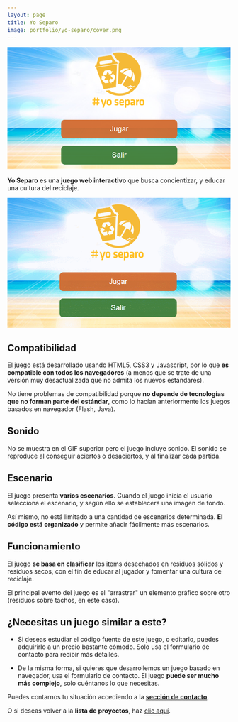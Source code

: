 ```yaml
---
layout: page
title: Yo Separo
image: portfolio/yo-separo/cover.png
---
```


<p class="text-center">
	<img src="/images/portfolio/yo-separo/cover.png" alt="Imagen grande de Yo Separo" title="Captura de introducción a Yo Separo">
</p>

**Yo Separo** es una **juego web interactivo** que busca concientizar, y educar una cultura del reciclaje.

<p class="text-center">
	<img src="/images/portfolio/yo-separo/demo.gif" alt="Gif de Yo Separo" title="Breve demo de Yo Separo">
</p>

## Compatibilidad

El juego está desarrollado usando HTML5, CSS3 y Javascript, por lo que **es compatible con todos los navegadores** (a menos que se trate de una versión muy desactualizada que no admita los nuevos estándares).

No tiene problemas de compatibilidad porque **no depende de tecnologías que no forman parte del estándar**, como lo hacían anteriormente los juegos basados en navegador (Flash, Java).

## Sonido

No se muestra en el GIF superior pero el juego incluye sonido. El sonido se reproduce al conseguir aciertos o desaciertos, y al finalizar cada partida.

## Escenario

El juego presenta **varios escenarios**. Cuando el juego inicia el usuario selecciona el escenario, y según ello se establecerá una imagen de fondo.

Así mismo, no está limitado a una cantidad de escenarios determinada. **El código está organizado** y permite añadir fácilmente más escenarios.

## Funcionamiento

El juego **se basa en clasificar** los items desechados en residuos sólidos y residuos secos, con el fin de educar al jugador y fomentar una cultura de reciclaje.

El principal evento del juego es el "arrastrar" un elemento gráfico sobre otro (residuos sobre tachos, en este caso).

## ¿Necesitas un juego similar a este?

- Si deseas estudiar el código fuente de este juego, o editarlo, puedes adquirirlo a un precio bastante cómodo. Solo usa el formulario de contacto para recibir más detalles.

- De la misma forma, si quieres que desarrollemos un juego basado en navegador, usa el formulario de contacto. El juego **puede ser mucho más complejo**, solo cuéntanos lo que necesitas.

Puedes contarnos tu situación accediendo a la [**sección de contacto**][contact].

O si deseas volver a la **lista de proyectos**, haz [clic aquí][portfolio].

[contact]: /contacto
[portfolio]: /portafolio
